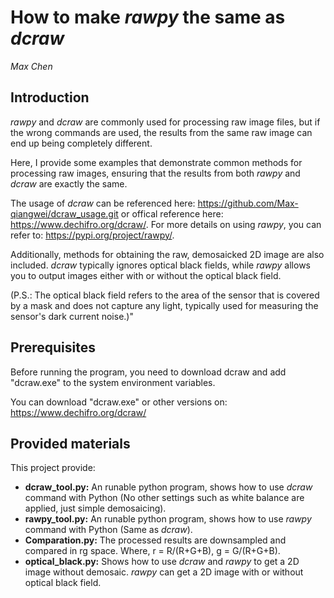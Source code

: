 # How to make *rawpy* the same as *dcraw*
*Max Chen*

## Introduction

*rawpy* and *dcraw* are commonly used for processing raw image files, but if the wrong commands are used, the results from the same raw image can end up being completely different. 

Here, I provide some examples that demonstrate common methods for processing raw images, ensuring that the results from both *rawpy* and *dcraw* are exactly the same. 

The usage of *dcraw* can be referenced here: https://github.com/Max-qiangwei/dcraw_usage.git or offical reference here: https://www.dechifro.org/dcraw/. 
For more details on using *rawpy*, you can refer to: https://pypi.org/project/rawpy/.

Additionally, methods for obtaining the raw, demosaicked 2D image are also included. *dcraw* typically ignores optical black fields, while *rawpy* allows you to output images either with or without the optical black field. 

(P.S.: The optical black field refers to the area of the sensor that is covered by a mask and does not capture any light, typically used for measuring the sensor's dark current noise.)"


## Prerequisites

Before running the program, you need to download dcraw and add "dcraw.exe" to the system environment variables.

You can download "dcraw.exe" or other versions on: https://www.dechifro.org/dcraw/

## Provided materials

This project provide:

- **dcraw_tool.py:** An runable python program, shows how to use *dcraw* command with Python (No other settings such as white balance are applied, just simple demosaicing).
- **rawpy_tool.py:** An runable python program, shows how to use *rawpy* command with Python (Same as *dcraw*).
- **Comparation.py:** The processed results are downsampled and compared in rg space. Where, r = R/(R+G+B), g = G/(R+G+B).
- **optical_black.py:** Shows how to use *dcraw* and *rawpy* to get a 2D image without demosaic. *rawpy* can get a 2D image with or without optical black field.


